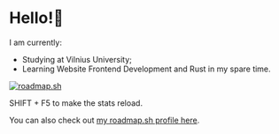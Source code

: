 # Hello!👋
I am currently:
- Studying at Vilnius University;
- Learning Website Frontend Development and Rust in my spare time.

[![roadmap.sh](https://roadmap.sh/card/tall/67c8c15ffe4b7df03b7ac85c?variant=dark)](https://roadmap.sh)

SHIFT + F5 to make the stats reload.   

You can also check out [my roadmap.sh profile here](https://roadmap.sh/u/baltiscript).
